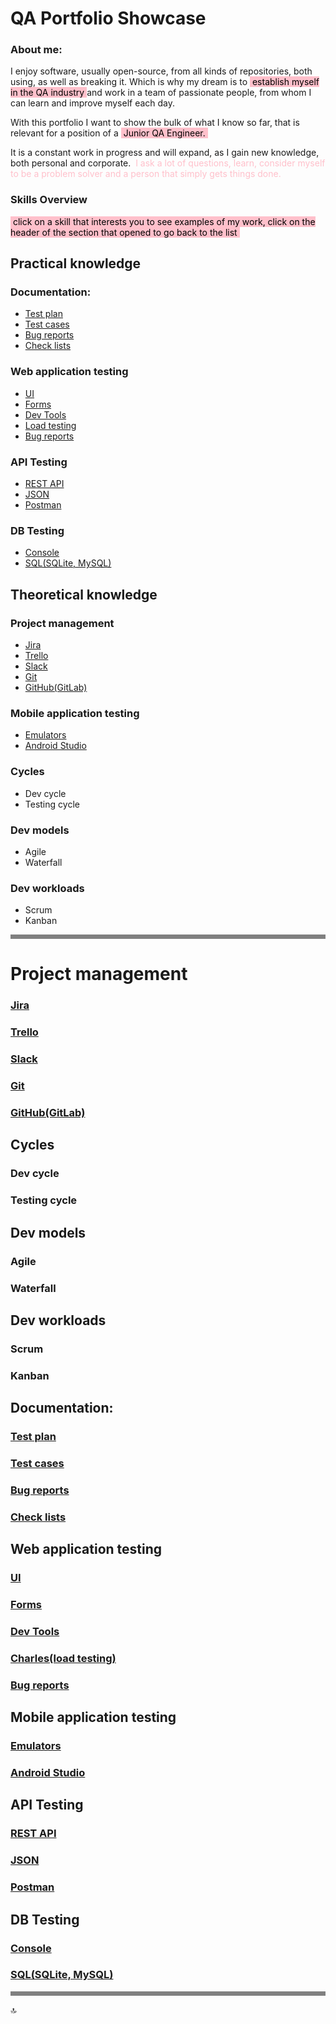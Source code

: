 # QA Portfolio Showcase
### About me:
<p>I enjoy software, usually open-source, from all kinds of repositories, both using, as well as breaking it. 
Which is why my dream is to <mark style="background-color:pink">‎ establish myself in the QA industry 
</mark> and work in a team of passionate people, from whom I can learn and improve myself each day.</p><p>With this portfolio I want to show the bulk of what I know so far, 
that is relevant for a position of a <mark style="background-color:pink">‎ Junior QA Engineer. 
‎</mark> </p><p>It is a constant work in progress and will expand, as I gain new knowledge, both personal and corporate. <span style="color:pink">‎ 
I ask a lot of questions, learn, consider myself to be a problem solver and a person that simply gets things done. ‎</span></p>

### Skills Overview
<mark style="background-color:pink">‎ click on a skill that interests you to see examples of my work, 
click on the header of the section that opened to go back to the list ‎ </mark>


## Practical knowledge
### Documentation:
* [Test plan](#test-plan)
* [Test cases](#test-cases)
* [Bug reports](#bug-reports)
* [Check lists](#check-lists)
### Web application testing
* [UI](#ui)
* [Forms](#forms)
* [Dev Tools](#dev-tools)
* [Load testing](#charlesload-testing)
* [Bug reports](#bug-reports)
### API Testing
* [REST API](#rest-api)
* [JSON](#json)
* [Postman](#postman)
### DB Testing
* [Console](#console)
* [SQL(SQLite, MySQL)](#sqlsqlite-mysql)

## Theoretical knowledge
### Project management
* [Jira](#jira)
* [Trello](#trello)
* [Slack](#slack)
* [Git](#git)
* [GitHub(GitLab)](#githubgitlab)
### Mobile application testing
* [Emulators](#emulators)
* [Android Studio](#android-studio)
###  Cycles
* Dev cycle
* Testing cycle
###  Dev models
* Agile
* Waterfall
### Dev workloads
* Scrum
* Kanban

<hr style="border: none; height: 7px; background-color: grey;">

# Project management
### [Jira](#project-management)
### [Trello](#project-management)
### [Slack](#project-management)
### [Git](#project-management)
### [GitHub(GitLab)](#project-management)
##  Cycles
### Dev cycle
### Testing cycle
##  Dev models
### Agile
### Waterfall
## Dev workloads
### Scrum
### Kanban
## Documentation:
### [Test plan](#documentation)
### [Test cases](#documentation)
### [Bug reports](#documentation)
### [Check lists](#documentation)
## Web application testing
### [UI](#web-application-testing)
### [Forms](#web-application-testing)
### [Dev Tools](#web-application-testing)
### [Charles(load testing)](#web-application-testing)
### [Bug reports](#web-application-testing)
## Mobile application testing
### [Emulators](#mobile-application-testing)
### [Android Studio](#mobile-application-testing)
## API Testing
### [REST API](#api-testing)
### [JSON](#api-testing)
### [Postman](#api-testing)
## DB Testing
### [Console](#db-testing)
### [SQL(SQLite, MySQL)](#db-testing)


<hr style="border: none; height: 7px; background-color: grey;">

 :top:
